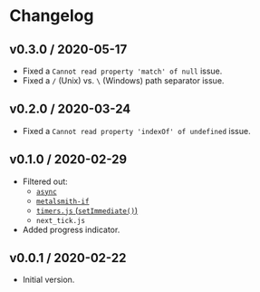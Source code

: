 # Changelog

## v0.3.0 / 2020-05-17

- Fixed a `Cannot read property 'match' of null` issue.
- Fixed a `` / `` (Unix) vs. `` \ `` (Windows) path separator issue.

## v0.2.0 / 2020-03-24

- Fixed a `Cannot read property 'indexOf' of undefined` issue.

## v0.1.0 / 2020-02-29

- Filtered out:
    - [`async`](https://www.npmjs.com/package/async)
    - [`metalsmith-if`](https://www.npmjs.com/package/metalsmith-if)
    - [`timers.js` (`setImmediate()`)](https://nodejs.org/api/timers.html)
    - `next_tick.js`
- Added progress indicator.

## v0.0.1 / 2020-02-22

- Initial version.
